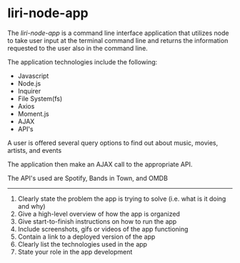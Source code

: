 # liri-node-app

The *liri-node-app* is a command line interface application that utilizes node to take user input at the terminal command line and returns the information requested to the user also in the command line.

The application technologies include the following:
* Javascript
* Node.js
* Inquirer
* File System(fs)
* Axios
* Moment.js
* AJAX
* API's

A user is offered several query options to find out about music, movies, artists, and events

The application then make an AJAX call to the appropriate API.

The API's used are Spotify, Bands in Town, and OMDB 

*************************************************************************************************

1. Clearly state the problem the app is trying to solve (i.e. what is it doing and why)
2. Give a high-level overview of how the app is organized
3. Give start-to-finish instructions on how to run the app
4. Include screenshots, gifs or videos of the app functioning
5. Contain a link to a deployed version of the app
6. Clearly list the technologies used in the app
7. State your role in the app development
